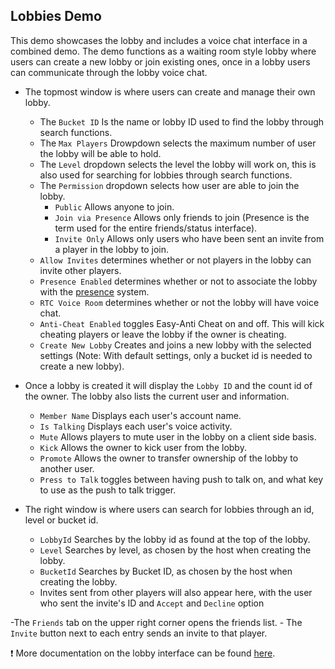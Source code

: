 ## **Lobbies Demo**
This demo showcases the lobby and includes a voice chat interface in a combined demo. The demo functions as a waiting room style lobby where users can create a new lobby or join existing ones, once in a lobby users can communicate through the lobby voice chat.
- The topmost window is where users can create and manage their own lobby.
    - The ``Bucket ID`` Is the name or lobby ID used to find the lobby through search functions.
    - The ``Max Players`` Drowpdown selects the maximum number of user the lobby will be able to hold.
    - The ``Level`` dropdown selects the level the lobby will work on, this is also used for searching for lobbies through search functions.
    - The ``Permission`` dropdown selects how user are able to join the lobby.
        - ``Public`` Allows anyone to join.
        - ``Join via Presence`` Allows only friends to join (Presence is the term used for the entire friends/status interface).
        - ``Invite Only`` Allows only users who have been sent an invite from a player in the lobby to join.
    - ``Allow Invites`` determines whether or not players in the lobby can invite other players.
    - ``Presence Enabled`` determines whether or not to associate the lobby with the [presence](https://dev.epicgames.com/docs/epic-account-services/eos-presence-interface) system.
    - ``RTC Voice Room`` determines whether or not the lobby will have voice chat.
    - ``Anti-Cheat Enabled`` toggles Easy-Anti Cheat on and off. This will kick cheating players or leave the lobby if the owner is cheating.
    - ``Create New Lobby`` Creates and joins a new lobby with the selected settings (Note: With default settings, only a bucket id is needed to create a new lobby).


- Once a lobby is created it will display the ``Lobby ID`` and the count id of the owner. The lobby also lists the current user and information.
    - ``Member Name`` Displays each user's account name.
    - ``Is Talking`` Displays each user's  voice activity.
    - ``Mute`` Allows players to mute user in the lobby on a client side basis.
    - ``Kick`` Allows the owner to kick user from the lobby.
    - ``Promote`` Allows the owner to transfer ownership of the lobby to another user.
    - ``Press to Talk`` toggles between having push to talk on, and what key to use as the push to talk trigger.


- The right window is where users can search for lobbies through an id, level or bucket id.
    - ``LobbyId`` Searches by the lobby id as found at the top of the lobby.
    - ``Level`` Searches by level, as chosen by the host when creating the lobby.
    - ``BucketId`` Searches by Bucket ID, as chosen by the host when creating the lobby.
    - Invites sent from other players will also appear here, with the user who sent the invite's ID and ``Accept`` and ``Decline`` option

-The ``Friends`` tab on the upper right corner opens the friends list.
    - The ``Invite`` button next to each entry sends an invite to that player.


❗ More documentation on the lobby interface can be found [here](https://dev.epicgames.com/docs/game-services/lobbies).